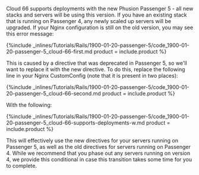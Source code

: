 <!--  usedin: [ _rails/Tutorials/1900-01-20-passenger-5.md] -->


Cloud 66 supports deployments with the new Phusion Passenger 5 - all new stacks and servers will be using this version. If you have an existing stack that is running on Passenger 4, any newly scaled up servers will be upgraded. If your Nginx configuration is still on the old version, you may see this error message:



{%include _inlines/Tutorials/Rails/1900-01-20-passenger-5/code_1900-01-20-passenger-5_cloud-66-first.md  product = include.product %}




This is caused by a directive that was deprecated in Passenger 5, so we'll want to replace it with the new directive. To do this, replace the following line in your Nginx CustomConfig (note that it is present in two places):



{%include _inlines/Tutorials/Rails/1900-01-20-passenger-5/code_1900-01-20-passenger-5_cloud-66-second.md  product = include.product %}




With the following:



{%include _inlines/Tutorials/Rails/1900-01-20-passenger-5/code_1900-01-20-passenger-5_cloud-66-supports-deployments-w.md  product = include.product %}




This will effectively use the new directives for your servers running on Passenger 5, as well as the old directives for servers running on Passenger 4. While we recommend that you phase out any servers running on version 4, we provide this conditional in case this transition takes some time for you to complete.
